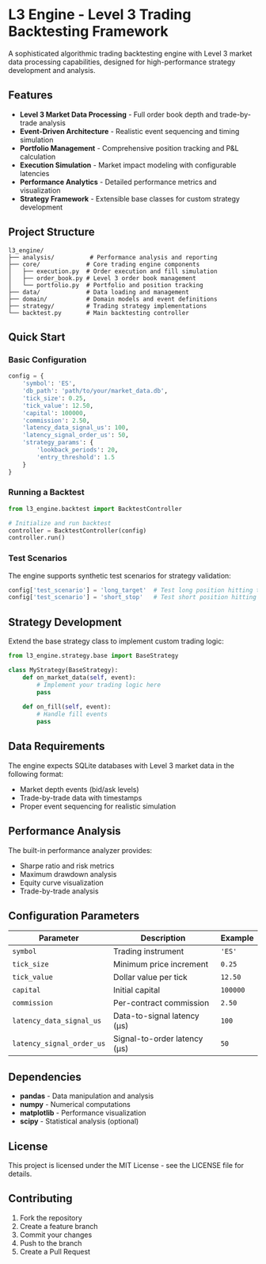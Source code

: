 # L3 Engine - Level 3 Trading Backtesting Framework

A sophisticated algorithmic trading backtesting engine with Level 3 market data processing capabilities, designed for high-performance strategy development and analysis.

## Features

- **Level 3 Market Data Processing** - Full order book depth and trade-by-trade analysis
- **Event-Driven Architecture** - Realistic event sequencing and timing simulation
- **Portfolio Management** - Comprehensive position tracking and P&L calculation  
- **Execution Simulation** - Market impact modeling with configurable latencies
- **Performance Analytics** - Detailed performance metrics and visualization
- **Strategy Framework** - Extensible base classes for custom strategy development

## Project Structure

```
l3_engine/
├── analysis/          # Performance analysis and reporting
├── core/             # Core trading engine components
│   ├── execution.py  # Order execution and fill simulation
│   ├── order_book.py # Level 3 order book management
│   └── portfolio.py  # Portfolio and position tracking
├── data/             # Data loading and management
├── domain/           # Domain models and event definitions
├── strategy/         # Trading strategy implementations
└── backtest.py       # Main backtesting controller
```

## Quick Start

### Basic Configuration

```python
config = {
    'symbol': 'ES',
    'db_path': 'path/to/your/market_data.db',
    'tick_size': 0.25,
    'tick_value': 12.50,
    'capital': 100000,
    'commission': 2.50,
    'latency_data_signal_us': 100,
    'latency_signal_order_us': 50,
    'strategy_params': {
        'lookback_periods': 20,
        'entry_threshold': 1.5
    }
}
```

### Running a Backtest

```python
from l3_engine.backtest import BacktestController

# Initialize and run backtest
controller = BacktestController(config)
controller.run()
```

### Test Scenarios

The engine supports synthetic test scenarios for strategy validation:

```python
config['test_scenario'] = 'long_target'  # Test long position hitting target
config['test_scenario'] = 'short_stop'   # Test short position hitting stop
```

## Strategy Development

Extend the base strategy class to implement custom trading logic:

```python
from l3_engine.strategy.base import BaseStrategy

class MyStrategy(BaseStrategy):
    def on_market_data(self, event):
        # Implement your trading logic here
        pass
    
    def on_fill(self, event):
        # Handle fill events
        pass
```

## Data Requirements

The engine expects SQLite databases with Level 3 market data in the following format:
- Market depth events (bid/ask levels)
- Trade-by-trade data with timestamps
- Proper event sequencing for realistic simulation

## Performance Analysis

The built-in performance analyzer provides:
- Sharpe ratio and risk metrics
- Maximum drawdown analysis
- Equity curve visualization
- Trade-by-trade analysis

## Configuration Parameters

| Parameter | Description | Example |
|-----------|-------------|---------|
| `symbol` | Trading instrument | `'ES'` |
| `tick_size` | Minimum price increment | `0.25` |
| `tick_value` | Dollar value per tick | `12.50` |
| `capital` | Initial capital | `100000` |
| `commission` | Per-contract commission | `2.50` |
| `latency_data_signal_us` | Data-to-signal latency (µs) | `100` |
| `latency_signal_order_us` | Signal-to-order latency (µs) | `50` |

## Dependencies

- **pandas** - Data manipulation and analysis
- **numpy** - Numerical computations  
- **matplotlib** - Performance visualization
- **scipy** - Statistical analysis (optional)

## License

This project is licensed under the MIT License - see the LICENSE file for details.

## Contributing

1. Fork the repository
2. Create a feature branch
3. Commit your changes
4. Push to the branch
5. Create a Pull Request